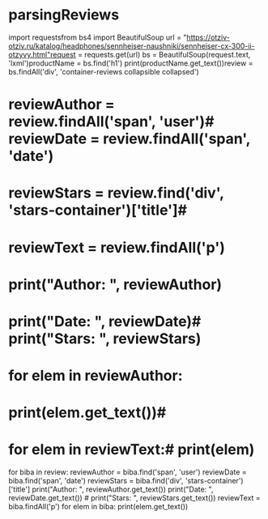 # parsingReviews

import requestsfrom bs4 import BeautifulSoup
url = "https://otziv-otziv.ru/katalog/headphones/sennheiser-naushniki/sennheiser-cx-300-ii-otzyvy.html"request = requests.get(url)
bs = BeautifulSoup(request.text, 'lxml')productName = bs.find('h1')
print(productName.get_text())review = bs.findAll('div', 'container-reviews collapsible collapsed')
# reviewAuthor = review.findAll('span', 'user')# reviewDate = review.findAll('span', 'date')
# reviewStars = review.find('div', 'stars-container')['title']#
# reviewText = review.findAll('p')
# print("Author: ", reviewAuthor)
# print("Date: ", reviewDate)# print("Stars: ", reviewStars)
# for elem in reviewAuthor:
#     print(elem.get_text())#
# for elem in reviewText:#     print(elem)
for biba in review:
    reviewAuthor = biba.find('span', 'user')    reviewDate = biba.find('span', 'date')
    reviewStars = biba.find('div', 'stars-container')['title']    print("Author: ", reviewAuthor.get_text())
    print("Date: ", reviewDate.get_text())    # print("Stars: ", reviewStars.get_text())
    reviewText = biba.findAll('p')    for elem in biba:
        print(elem.get_text())
